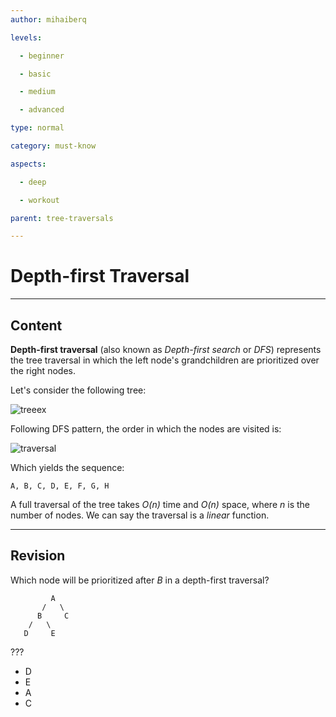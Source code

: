 ```yaml
---
author: mihaiberq

levels:

  - beginner

  - basic

  - medium

  - advanced

type: normal

category: must-know

aspects:

  - deep

  - workout

parent: tree-traversals

---
```


# Depth-first Traversal

---
## Content

**Depth-first traversal** (also known as *Depth-first search* or *DFS*) represents the tree traversal in which the left node's grandchildren are prioritized over the right nodes.

Let's consider the following tree:

![treeex](https://img.enkipro.com/1c13273b9f66077ab3950c52164984cc.png)

Following DFS pattern, the order in which the nodes are visited is:

![traversal](https://img.enkipro.com/00f178be5b321c29cb0980c16150f2a2.png)

Which yields the sequence:
```text
A, B, C, D, E, F, G, H
```

A full traversal of the tree takes  *O(n)* time and *O(n)* space, where *n* is the number of nodes. We can say the traversal is a *linear* function.

---
## Revision

Which node will be prioritized after *B* in a depth-first traversal?
```
         A
       /   \
      B     C
    /   \
   D     E
```
???

* D
* E
* A
* C


